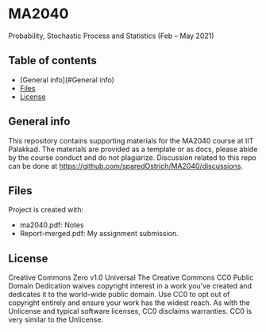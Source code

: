 # MA2040
Probability, Stochastic Process and Statistics (Feb – May 2021)

## Table of contents
* [General info](#General info)
* [Files](#Files)
* [License](#License)

## General info
This repository contains supporting materials for the MA2040 course at IIT Palakkad.
The materials are provided as a template or as docs, please abide by the course conduct and do not plagiarize.
Discussion related to this repo can be done at https://github.com/sparedOstrich/MA2040/discussions.

## Files
Project is created with:
* ma2040.pdf: Notes
* Report-merged.pdf: My assignment submission.
	
## License
Creative Commons Zero v1.0 Universal
The Creative Commons CC0 Public Domain Dedication waives copyright interest in a work you've created and dedicates it to the world-wide public domain. Use CC0 to opt out of copyright entirely and ensure your work has the widest reach. As with the Unlicense and typical software licenses, CC0 disclaims warranties. CC0 is very similar to the Unlicense.
